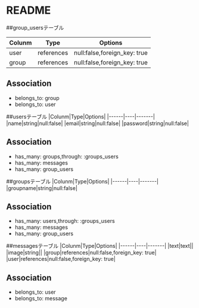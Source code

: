 # README

##group_usersテーブル

|Colunm|Type|Options|
|------|----|-------|
|user|references|null:false,foreign_key: true|
|group|references|null:false,foreign_key: true|

## Association
- belongs_to: group
- belongs_to: user


##usersテーブル
|Colunm|Type|Options|
|------|----|-------|
|name|string|null:false|
|email|string|null:false|
|password|string|null:false|

## Association
- has_many: groups,through: :groups_users
- has_many: messages
- has_many: group_users



##groupsテーブル
|Colunm|Type|Options|
|------|----|-------|
|groupname|string|null:false|

## Association
- has_many: users,through: :groups_users
- has_many: messages
- has_many: group_users



##messagesテーブル
|Colunm|Type|Options|
|------|----|-------|
|text|text||
|image|string||
|group|references|null:false,foreign_key: true|
|user|references|null:false,foreign_key: true|


## Association
- belongs_to: user
- belongs_to: message